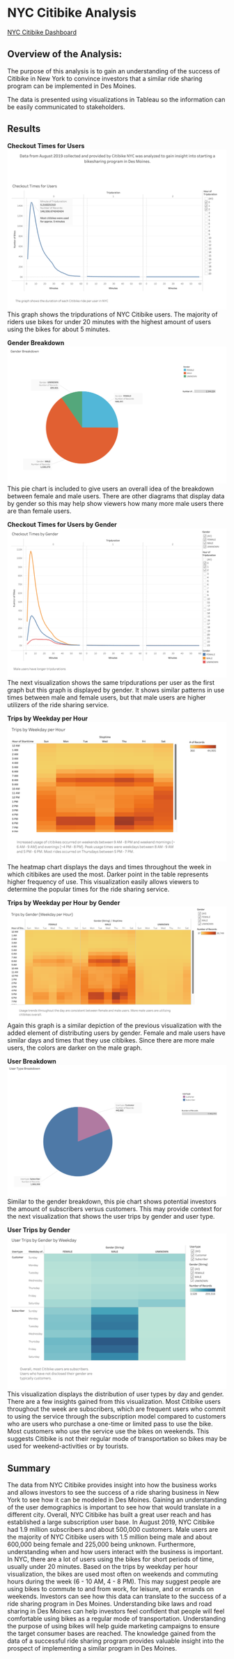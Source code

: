 # NYC Citibike Analysis

[NYC Citibike Dashboard](https://public.tableau.com/shared/S4874FH8Y?:display_count=n&:origin=viz_share_link)

## Overview of the Analysis:
The purpose of this analysis is to gain an understanding of the success of Citibike in New York to convince investors that a similar ride sharing program can be implemented in Des Moines. 

The data is presented using visualizations in Tableau so the information can be easily communicated to stakeholders. 


## Results

**Checkout Times for Users**
<img src="images/checkout_times.png">
This graph shows the tripdurations of NYC Citibike users. The majority of riders use bikes for under 20 minutes with the highest amount of users using the bikes for about 5 minutes.



**Gender Breakdown**
<img src="images/gender_breakdown.png">
This pie chart is included to give users an overall idea of the breakdown between female and male users. There are other diagrams that display data by gender so this may help show viewers how many more male users there are than female users. 



**Checkout Times for Users by Gender**
<img src="images/checkout_times_gender.png"> 
The next visualization shows the same tripdurations per user as the first graph but this graph is displayed by gender. It shows similar patterns in use times between male and female users, but that male users are higher utilizers of the ride sharing service. 



**Trips by Weekday per Hour**
<img src="images/trips_weekday.png">
The heatmap chart displays the days and times throughout the week in which citibikes are used the most. Darker point in the table represents higher frequency of use. This visualization easily allows viewers to determine the popular times for the ride sharing service. 



**Trips by Weekday per Hour by Gender**
<img src="images/trips_weekday_gender.png">
Again this graph is a similar depiction of the previous visualization with the added element of distributing users by gender. Female and male users have similar days and times that they use citibikes. Since there are more male users, the colors are darker on the male graph. 



**User Breakdown**
<img src="images/user_breakdown.png">
Similar to the gender breakdown, this pie chart shows potential investors the amount of subscribers versus customers. This may provide context for the next visualization that shows the user trips by gender and user type. 



**User Trips by Gender**
<img src="images/user_trips_gender.png">
This visualization displays the distribution of user types by day and gender. There are a few insights gained from this visualization. Most Citibike users throughout the week are subscribers, which are frequent users who commit to using the service through the subscription model compared to customers who are users who purchase a one-time or limited pass to use the bike. Most customers who use the service use the bikes on weekends. This suggests Citibike is not their regular mode of transportation so bikes may be used for weekend-activities or by tourists. 


## Summary
The data from NYC Citibike provides insight into how the business works and allows investors to see the success of a ride sharing business in New York to see how it can be modeled in Des Moines. Gaining an understanding of the user demographics is important to see how that would translate in a different city. Overall, NYC Citibike has built a great user reach and has established a large subscription user base. In August 2019, NYC Citibike had 1.9 million subscribers and about 500,000 customers. Male users are the majority of NYC Citibike users with 1.5 million being male and about 600,000 being female and 225,000 being unknown. Furthermore, understanding when and how users interact with the business is important. In NYC, there are a lot of users using the bikes for short periods of time, usually under 20 minutes. Based on the trips by weekday per hour visualization, the bikes are used most often on weekends and commuting hours during the week (6 - 10 AM, 4 - 8 PM). This may suggest people are using bikes to commute to and from work, for leisure, and or errands on weekends. Investors can see how this data can translate to the success of a ride sharing program in Des Moines. Understanding bike laws and road sharing in Des Moines can help investors feel confident that people will feel comfortable using bikes as a regular mode of transportation. Understanding the purpose of using bikes will help guide marketing campaigns to ensure the target consumer bases are reached. The knowledge gained from the data of a successful ride sharing program provides valuable insight into the prospect of implementing a similar program in Des Moines.
